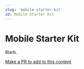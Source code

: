 ```yaml
---
slug: 'mobile-starter-kit'
id: Mobile Starter Kit
---
```

# Mobile Starter Kit

Blarb.

[Make a PR to add to this content](https://github.com/bcgov/devhub-app-web/blob/master/app-web/topics/mobile-starter-kit.md)
